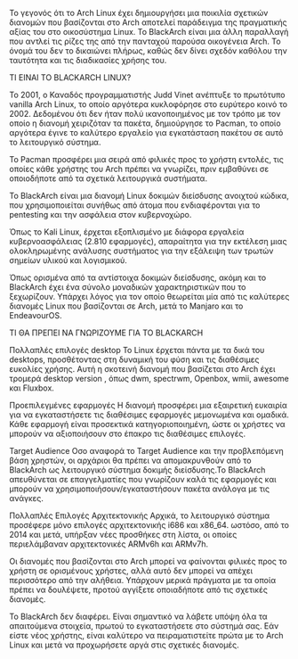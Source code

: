 Το γεγονός ότι το Arch Linux έχει δημιουργήσει μια ποικιλία σχετικών διανομών που βασίζονται στο Arch αποτελεί παράδειγμα της πραγματικής αξίας του στο οικοσύστημα Linux. Το BlackArch είναι μια άλλη παραλλαγή που αντλεί τις ρίζες της από την πανταχού παρούσα οικογένεια Arch. Το όνομά του δεν το δικαιώνει πλήρως, καθώς δεν δίνει σχεδόν καθόλου την ταυτότητα και τις διαδικασίες χρήσης του.

TI EINAI TO BLACKARCH LINUX?

Το 2001, ο Καναδός προγραμματιστής Judd Vinet ανέπτυξε το πρωτότυπο vanilla Arch Linux, το οποίο αργότερα κυκλοφόρησε στο ευρύτερο κοινό το 2002. Δεδομένου ότι δεν ήταν πολύ ικανοποιημένος με τον τρόπο με τον οποίο η διανομή χειριζόταν τα πακέτα, δημιούργησε το Pacman, το οποίο αργότερα έγινε το καλύτερο εργαλείο για εγκατάσταση πακέτου σε αυτό το λειτουργικό σύστημα.

Το Pacman προσφέρει μια σειρά από φιλικές προς το χρήστη εντολές, τις οποίες κάθε χρήστης του Arch πρέπει να γνωρίζει, πριν εμβαθύνει σε οποιοδήποτε από τα σχετικά λειτουργικά συστήματα.

Το BlackArch είναι μια διανομή Linux δοκιμών διείσδυσης ανοιχτού κώδικα, που χρησιμοποιείται συνήθως από άτομα που ενδιαφέρονται για το pentesting και την ασφάλεια στον κυβερνοχώρο.

Όπως το Kali Linux, έρχεται εξοπλισμένο με διάφορα εργαλεία κυβερνοασφάλειας (2.810 εφαρμογές), απαραίτητα για την εκτέλεση μιας ολοκληρωμένης ανάλυσης συστήματος για την εξάλειψη των τρωτών σημείων υλικού και λογισμικού.

Όπως ορισμένα από τα αντίστοιχα δοκιμών διείσδυσης, ακόμη και το BlackArch έχει ένα σύνολο μοναδικών χαρακτηριστικών που το ξεχωρίζουν. Υπάρχει λόγος για τον οποίο θεωρείται μία από τις καλύτερες διανομές Linux που βασίζονται σε Arch, μετά το Manjaro και το EndeavourOS.

ΤΙ ΘΑ ΠΡΕΠΕΙ ΝΑ ΓΝΩΡΙΖΟΥΜΕ ΓΙΑ ΤΟ BLACKARCH

Πολλαπλές επιλογές desktop Το Linux έρχεται πάντα με τα δικά του desktops, προσθέτοντας στη δυναμική του φύση και τις διαθέσιμες ευκολίες χρήσης. Αυτή η σκοτεινή διανομή που βασίζεται στο Arch έχει τρομερά desktop version , όπως dwm, spectrwm, Openbox, wmii, awesome και Fluxbox.

Προεπιλεγμένες εφαρμογές Η διανομή προσφέρει μια εξαιρετική ευκαιρία για να εγκαταστήσετε τις διαθέσιμες εφαρμογές μεμονωμένα και ομαδικά. Κάθε εφαρμογή είναι προσεκτικά κατηγοριοποιημένη, ώστε οι χρήστες να μπορούν να αξιοποιήσουν στο έπακρο τις διαθέσιμες επιλογές.

Target Audience Οσο αναφορά το Target Audience και την προβλεπόμενη βάση χρηστών, οι αρχάριοι θα πρέπει να απομακρυνθούν από το BlackArch ως λειτουργικό σύστημα δοκιμής διείσδυσης.Το BlackArch απευθύνεται σε επαγγελματίες που γνωρίζουν καλά τις εφαρμογές και μπορούν να χρησιμοποιήσουν/εγκαταστήσουν πακέτα ανάλογα με τις ανάγκες.

Πολλαπλές Επιλογές Αρχιτεκτονικής Αρχικά, το λειτουργικό σύστημα προσέφερε μόνο επιλογές αρχιτεκτονικής i686 και x86_64. ωστόσο, από το 2014 και μετά, υπήρξαν νέες προσθήκες στη λίστα, οι οποίες περιελάμβαναν αρχιτεκτονικές ARMv6h και ARMv7h.

Οι διανομές που βασίζονται στο Arch μπορεί να φαίνονται φιλικές προς το χρήστη σε ορισμένους χρήστες, αλλά αυτό δεν μπορεί να απέχει περισσότερο από την αλήθεια. Υπάρχουν μερικά πράγματα με τα οποία πρέπει να δουλέψετε, προτού αγγίξετε οποιαδήποτε από τις σχετικές διανομές.

Το BlackArch δεν διαφέρει. Είναι σημαντικό να λάβετε υπόψη όλα τα απαιτούμενα στοιχεία, πρωτού το εγκαταστήσετε στο σύστημά σας. Εάν είστε νέος χρήστης, είναι καλύτερο να πειραματιστείτε πρώτα με το Arch Linux και μετά να προχωρήσετε αργά στις σχετικές διανομές.
